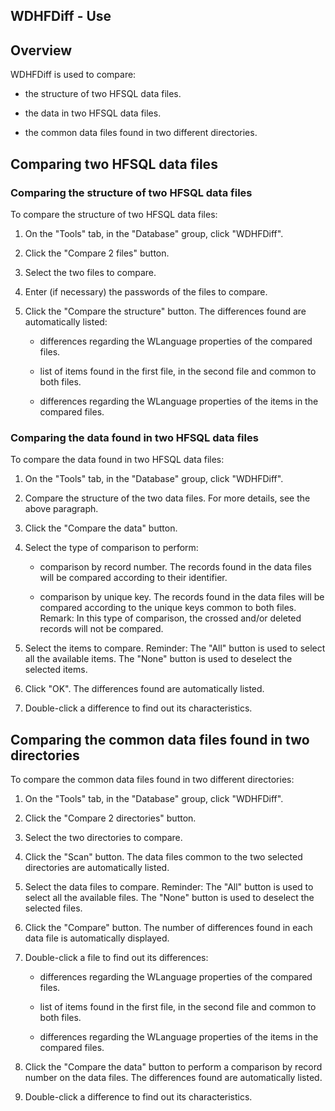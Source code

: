 


## WDHFDiff - Use
			



<a name="NOTE1"></a>
<a name="NOTE1_1"></a>


## Overview
<a name="overview_ELTTEXTE000164"></a>
WDHFDiff is used to compare:

- the structure of two HFSQL data files.

- the data in two HFSQL data files.

- the common data files found in two different directories.






<a name="NOTE2"></a>
<a name="NOTE2_1"></a>


## Comparing two HFSQL data files
<a name="comparing_two_hfsql_data_files_ELTTEXTE000194"></a>


### Comparing the structure of two HFSQL data files
<a name="comparing_the_structure_two_hfsql_data_files_ELTPARAGRAPHE000024"></a>

To compare the structure of two HFSQL data files: 

1. On the "Tools" tab, in the "Database" group, click "WDHFDiff".

2. Click the "Compare 2 files" button.

3. Select the two files to compare.

4. Enter (if necessary) the passwords of the files to compare.

5. Click the "Compare the structure" button. The differences found are automatically listed:

	- differences regarding the WLanguage properties of the compared files.

	- list of items found in the first file, in the second file and common to both files.

	- differences regarding the WLanguage properties of the items in the compared files.






<a name="NOTE2_2"></a>


### Comparing the data found in two HFSQL data files
<a name="comparing_the_data_found_two_hfsql_data_files_ELTPARAGRAPHE000053"></a>

To compare the data found in two HFSQL data files:

1. On the "Tools" tab, in the "Database" group, click "WDHFDiff".

2. Compare the structure of the two data files. For more details, see the above paragraph.

3. Click the "Compare the data" button.

4. Select the type of comparison to perform:

	- comparison by record number. The records found in the data files will be compared according to their identifier.

	- comparison by unique key. The records found in the data files will be compared according to the unique keys common to both files.
			Remark: In this type of comparison, the crossed and/or deleted records will not be compared.




5. Select the items to compare.
	Reminder: The "All" button is used to select all the available items. The "None" button is used to deselect the selected items.

6. Click "OK". The differences found are automatically listed.

7. Double-click a difference to find out its characteristics.




<a name="NOTE3"></a>
<a name="NOTE3_1"></a>


## Comparing the common data files found in two directories
<a name="comparing_the_common_data_files_found_two_directories_ELTTEXTE000224"></a>
To compare the common data files found in two different directories:

1. On the "Tools" tab, in the "Database" group, click "WDHFDiff".

2. Click the "Compare 2 directories" button.

3. Select the two directories to compare.

4. Click the "Scan" button. The data files common to the two selected directories are automatically listed.

5. Select the data files to compare.
	Reminder: The "All" button is used to select all the available files. The "None" button is used to deselect the selected files.

6. Click the "Compare" button. The number of differences found in each data file is automatically displayed.

7. Double-click a file to find out its differences:

	- differences regarding the WLanguage properties of the compared files.

	- list of items found in the first file, in the second file and common to both files.

	- differences regarding the WLanguage properties of the items in the compared files.




8. Click the "Compare the data" button to perform a comparison by record number on the data files. The differences found are automatically listed.

9. Double-click a difference to find out its characteristics.





